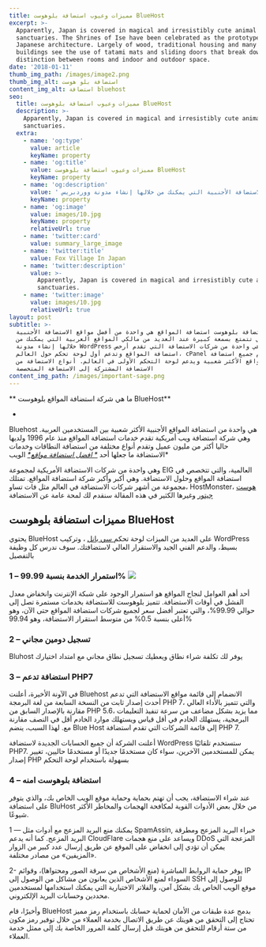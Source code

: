 ```yaml
---
title: مميزات وعيوب استضافة بلوهوست BlueHost
excerpt: >-
  Apparently, Japan is covered in magical and irresistibly cute animal
  sanctuaries. The Shrines of Ise have been celebrated as the prototype of
  Japanese architecture. Largely of wood, traditional housing and many temple
  buildings see the use of tatami mats and sliding doors that break down the
  distinction between rooms and indoor and outdoor space.
date: '2018-01-11'
thumb_img_path: /images/image2.png
thumb_img_alt: استضافة بلو هوست
content_img_alt: استضافة bluehost
seo:
  title: مميزات وعيوب استضافة بلوهوست BlueHost
  description: >-
    Apparently, Japan is covered in magical and irresistibly cute animal
    sanctuaries.
  extra:
    - name: 'og:type'
      value: article
      keyName: property
    - name: 'og:title'
      value: مميزات وعيوب استضافة بلوهوست BlueHost
      keyName: property
    - name: 'og:description'
      value: ' مراجعة شركة استضافة بلوهوست استضافة المواقع هي واحدة من أفضل مواقع الاستضافة الأجنبية التي يمكنك من خلالها إنشاء مدونة ووردبريس.'
      keyName: property
    - name: 'og:image'
      value: images/10.jpg
      keyName: property
      relativeUrl: true
    - name: 'twitter:card'
      value: summary_large_image
    - name: 'twitter:title'
      value: Fox Village In Japan
    - name: 'twitter:description'
      value: >-
        Apparently, Japan is covered in magical and irresistibly cute animal
        sanctuaries.
    - name: 'twitter:image'
      value: images/10.jpg
      relativeUrl: true
layout: post
subtitle: >-
  شركة استضافة بلوهوست استضافة المواقع هي واحدة من أفضل مواقع الاستضافة الأجنبية
  التي تتمتع بسمعة كبيرة عند العديد من مالكي المواقع العربية التي يمكنك من
  خلالها إنشاء مدونة WordPress وهي واحدة من شركات الاستضافة التي تقدم أرخص
  استضافة المواقع وتدعم أول لوحة تحكم حول العالم، cPanel تقدم جميع استضافة
  المواقع الأكثر شعبية ويدعم لوحة التحكم الأولى في العالم. أنواع الاستضافة من
  الاستضافة المشتركة إلى الاستضافة المتخصصة
content_img_path: /images/important-sage.png
---
```

\*\*
ما هي شركة استضافة المواقع بلوهوست BlueHost\*\*

*

Bluehost هي واحدة من استضافة المواقع الأجنبية الأكثر شعبية بين المستخدمين
العربية. وهي شركة استضافة ويب أمريكية تقدم خدمات استضافة المواقع منذ عام 1996
ولديها حاليا أكثر من مليون عميل وتقدم أنواع مختلفة من استضافة النطاقات وخدمات
الاستضافة ما جعلها أحد [*\*
افضل استضافة مواقع\**](https://afdlhost.com/best-hosting/)
الويب\*

وهي واحدة من شركات الاستضافة الأمريكية لمجموعة EIG العالمية، والتي تتخصص في
استضافة المواقع وحلول الاستضافة. وهي أكبر وأكبر شركة استضافة المواقع. تمتلك
مجموعة من أشهر شركات الاستضافة في العالم مثل فات تساو، HostMonster، [
هوست جيتور](https://afdlhost.com/hostgator/)
وغيرها الكثير في هذه المقالة سنقدم لك لمحة عامة عن الاستضافة 

## **&#xA;مميزات استضافة بلوهوست BlueHost**

يحتوي BlueHost على العديد من الميزات لوحة تحكم[
سي بانل](https://afdlhost.com/cpanel-webhosting)
، وتركيب WordPress بسيط، والدعم الفني الجيد والاستقرار العالي لاستضافتك. سوف
ندرس كل وظيفة بالتفصيل

### **&#xA;1 – استمرار الخدمة بنسبة 99.99%&#xA;**![](/\_static/app-assets/images/image1.png)



أحد أهم العوامل لنجاح المواقع هو استمرار الوجود على شبكة الإنترنت وانخفاض معدل
الفشل في أوقات الاستضافة. تتميز بلوهوست للاستضافة بخدمات مستمرة تصل إلى حوالي
99.99%، والتي تعتبر أفضل سعر لجميع شركات استضافة المواقع حتى الآن، وهو أعلى
بنسبة 0.5% من متوسط استقرار الاستضافة، وهو 99.94%

### **&#xA;2 – تسجيل دومين مجاني**

Bluhost يوفر لك تكلفة شراء نطاق ويعطيك تسجيل نطاق مجاني مع امتداد اختيارك

### **&#xA;3 – استضافة تدعم PHP7**

في الآونة الأخيرة، أعلنت Bluehost الانضمام إلى قائمة مواقع الاستضافة التي تدعم
أحدث إصدار ثابت من النسخة السابعة من لغة البرمجة PHP 7، والتي تتميز بالأداء
العالي مقارنة بالإصدار السابق من PHP 5.6، مما يزيد بشكل مضاعف من سرعة تنفيذ
التعليمات البرمجية، يستهلك الخادم في أقل قياس ويستهلك موارد الخادم أقل في النصف
مقارنة مع. لهذا السبب، ينضم Blue Host إلى قائمة الشركات التي تقدم استضافة PHP 7.

أعلنت الشركة أن جميع الحسابات الجديدة لاستضافة WordPress ستستخدم تلقائيًا PHP7.
يمكن للمستخدمين الآخرين، سواء كان مستخدمًا جديدًا أو مستخدمًا حاليين، تغيير
إصدار PHP بسهولة باستخدام لوحة التحكم

### **&#xA;4 – استضافة بلوهوست امنه**

عند شراء الاستضافة، يجب أن تهتم بحماية وحماية موقع الويب الخاص بك، والذي يتوفر
على استضافة BluHost من خلال بعض الأدوات القوية لمكافحة الهجمات والمخاطر الأكثر
شيوعًا.

1 — يمكنك منع البريد المزعج مع أدوات مثل SpamAssin, خبراء البريد المزعج ومطرقة
البريد المزعج. كما أنه يدعم CloudFlare ويساعد على منع هجمات DDoS المزعجة التي
يمكن أن تؤدي إلى انخفاض على الموقع عن طريق إرسال عدد كبير من الزوار «المزيفين»
من مصادر مختلفة.

2- يوفر حماية الروابط المباشرة (منع الأشخاص من سرقة الصور ومحتواها)، وقوائم IP
السوداء لمنع الأشخاص الذين يعانون من مشاكل من الوصول إلى SSH للوصول إلى موقع
الويب الخاص بك بشكل آمن، والفلاتر الاختيارية التي يمكنك استخدامها لمستخدمين
محددين وحسابات البريد الإلكتروني.

وأخيرًا، قام BlueHost بدمج عدة طبقات من الأمان لحماية حسابك باستخدام رمز مميز
تحتاج إلى التحقق من هويتك عن طريق الاتصال بخدمة العملاء من خلال توفير رمز مكون
من ستة أرقام للتحقق من هويتك قبل إرسال كلمة المرور الخاصة بك إلى ممثل خدمة
العملاء.
